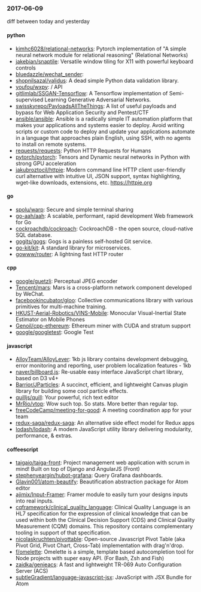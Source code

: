 ### 2017-06-09
diff between today and yesterday

#### python
* [kimhc6028/relational-networks](https://github.com/kimhc6028/relational-networks): Pytorch implementation of "A simple neural network module for relational reasoning" (Relational Networks)
* [jakebian/snaptile](https://github.com/jakebian/snaptile): Versatile window tiling for X11 with powerful keyboard controls
* [bluedazzle/wechat_sender](https://github.com/bluedazzle/wechat_sender): 
* [shopnilsazal/validus](https://github.com/shopnilsazal/validus): A dead simple Python data validation library.
* [youfou/wxpy](https://github.com/youfou/wxpy):  /  API
* [gitlimlab/SSGAN-Tensorflow](https://github.com/gitlimlab/SSGAN-Tensorflow): A Tensorflow implementation of Semi-supervised Learning Generative Adversarial Networks.
* [swisskyrepo/PayloadsAllTheThings](https://github.com/swisskyrepo/PayloadsAllTheThings): A list of useful payloads and bypass for Web Application Security and Pentest/CTF
* [ansible/ansible](https://github.com/ansible/ansible): Ansible is a radically simple IT automation platform that makes your applications and systems easier to deploy. Avoid writing scripts or custom code to deploy and update your applications automate in a language that approaches plain English, using SSH, with no agents to install on remote systems.
* [requests/requests](https://github.com/requests/requests): Python HTTP Requests for Humans 
* [pytorch/pytorch](https://github.com/pytorch/pytorch): Tensors and Dynamic neural networks in Python with strong GPU acceleration
* [jakubroztocil/httpie](https://github.com/jakubroztocil/httpie): Modern command line HTTP client  user-friendly curl alternative with intuitive UI, JSON support, syntax highlighting, wget-like downloads, extensions, etc. https://httpie.org

#### go
* [spolu/warp](https://github.com/spolu/warp): Secure and simple terminal sharing
* [go-aah/aah](https://github.com/go-aah/aah): A scalable, performant, rapid development Web framework for Go
* [cockroachdb/cockroach](https://github.com/cockroachdb/cockroach): CockroachDB - the open source, cloud-native SQL database.
* [gogits/gogs](https://github.com/gogits/gogs): Gogs is a painless self-hosted Git service.
* [go-kit/kit](https://github.com/go-kit/kit): A standard library for microservices.
* [gowww/router](https://github.com/gowww/router): A lightning fast HTTP router

#### cpp
* [google/guetzli](https://github.com/google/guetzli): Perceptual JPEG encoder
* [Tencent/mars](https://github.com/Tencent/mars): Mars is a cross-platform network component developed by WeChat.
* [facebookincubator/gloo](https://github.com/facebookincubator/gloo): Collective communications library with various primitives for multi-machine training.
* [HKUST-Aerial-Robotics/VINS-Mobile](https://github.com/HKUST-Aerial-Robotics/VINS-Mobile): Monocular Visual-Inertial State Estimator on Mobile Phones
* [Genoil/cpp-ethereum](https://github.com/Genoil/cpp-ethereum): Ethereum miner with CUDA and stratum support
* [google/googletest](https://github.com/google/googletest): Google Test

#### javascript
* [AlloyTeam/AlloyLever](https://github.com/AlloyTeam/AlloyLever): 1kb js library contains development debugging, error monitoring and reporting, user problem localization features - 1kb
* [naver/billboard.js](https://github.com/naver/billboard.js): Re-usable easy interface JavaScript chart library, based on D3 v4+
* [Barrior/JParticles](https://github.com/Barrior/JParticles): A succinct, efficient, and lightweight Canvas plugin library for building some cool particle effects.
* [quilljs/quill](https://github.com/quilljs/quill): Your powerful, rich text editor
* [MrRio/vtop](https://github.com/MrRio/vtop): Wow such top. So stats. More better than regular top.
* [freeCodeCamp/meeting-for-good](https://github.com/freeCodeCamp/meeting-for-good): A meeting coordination app for your team
* [redux-saga/redux-saga](https://github.com/redux-saga/redux-saga): An alternative side effect model for Redux apps
* [lodash/lodash](https://github.com/lodash/lodash): A modern JavaScript utility library delivering modularity, performance, & extras.

#### coffeescript
* [taigaio/taiga-front](https://github.com/taigaio/taiga-front): Project management web application with scrum in mind! Built on top of Django and AngularJS (Front)
* [stephenyeargin/hubot-grafana](https://github.com/stephenyeargin/hubot-grafana): Query Grafana dashboards.
* [Glavin001/atom-beautify](https://github.com/Glavin001/atom-beautify):  Beautification abstraction package for Atom editor
* [ajimix/Input-Framer](https://github.com/ajimix/Input-Framer): Framer module to easily turn your designs inputs into real inputs.
* [cqframework/clinical_quality_language](https://github.com/cqframework/clinical_quality_language): Clinical Quality Language is an HL7 specification for the expression of clinical knowledge that can be used within both the Clinical Decision Support (CDS) and Clinical Quality Measurement (CQM) domains. This repository contains complementary tooling in support of that specification.
* [nicolaskruchten/pivottable](https://github.com/nicolaskruchten/pivottable): Open-source Javascript Pivot Table (aka Pivot Grid, Pivot Chart, Cross-Tab) implementation with drag'n'drop.
* [f/omelette](https://github.com/f/omelette): Omelette is a simple, template based autocompletion tool for Node projects with super easy API. (For Bash, Zsh and Fish)
* [zaidka/genieacs](https://github.com/zaidka/genieacs): A fast and lightweight TR-069 Auto Configuration Server (ACS)
* [subtleGradient/language-javascript-jsx](https://github.com/subtleGradient/language-javascript-jsx): JavaScript with JSX Bundle for Atom

